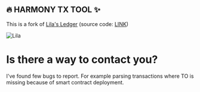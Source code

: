## 🔥 HARMONY TX TOOL ✨

This is a fork of [Lila's Ledger](https://dfkreport.cognifact.com/home.py) (source
code: [LINK](https://github.com/pwillworth/dfkreport))

![Lila](https://dfkreport.cognifact.com/static/images/gettingrecords.gif)

# Is there a way to contact you?
I've found few bugs to report. For example parsing transactions where TO is missing because of smart contract deployment.
